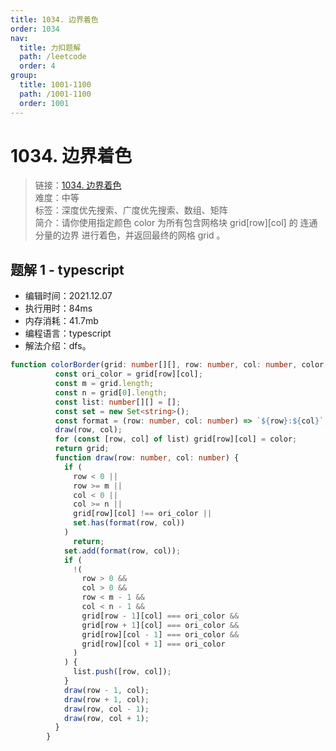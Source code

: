 ```yaml
---
title: 1034. 边界着色
order: 1034
nav:
  title: 力扣题解
  path: /leetcode
  order: 4
group:
  title: 1001-1100
  path: /1001-1100
  order: 1001
---
```


# 1034. 边界着色
    
> 链接：[1034. 边界着色](https://leetcode-cn.com/problems/coloring-a-border/)  
> 难度：中等  
> 标签：深度优先搜索、广度优先搜索、数组、矩阵  
> 简介：请你使用指定颜色 color 为所有包含网格块 grid[row][col] 的 连通分量的边界 进行着色，并返回最终的网格 grid 。
      
## 题解 1 - typescript
- 编辑时间：2021.12.07
- 执行用时：84ms
- 内存消耗：41.7mb
- 编程语言：typescript
- 解法介绍：dfs。
```typescript
function colorBorder(grid: number[][], row: number, col: number, color: number): number[][] {
          const ori_color = grid[row][col];
          const m = grid.length;
          const n = grid[0].length;
          const list: number[][] = [];
          const set = new Set<string>();
          const format = (row: number, col: number) => `${row}:${col}`;
          draw(row, col);
          for (const [row, col] of list) grid[row][col] = color;
          return grid;
          function draw(row: number, col: number) {
            if (
              row < 0 ||
              row >= m ||
              col < 0 ||
              col >= n ||
              grid[row][col] !== ori_color ||
              set.has(format(row, col))
            )
              return;
            set.add(format(row, col));
            if (
              !(
                row > 0 &&
                col > 0 &&
                row < m - 1 &&
                col < n - 1 &&
                grid[row - 1][col] === ori_color &&
                grid[row + 1][col] === ori_color &&
                grid[row][col - 1] === ori_color &&
                grid[row][col + 1] === ori_color
              )
            ) {
              list.push([row, col]);
            }
            draw(row - 1, col);
            draw(row + 1, col);
            draw(row, col - 1);
            draw(row, col + 1);
          }
        }
```

      